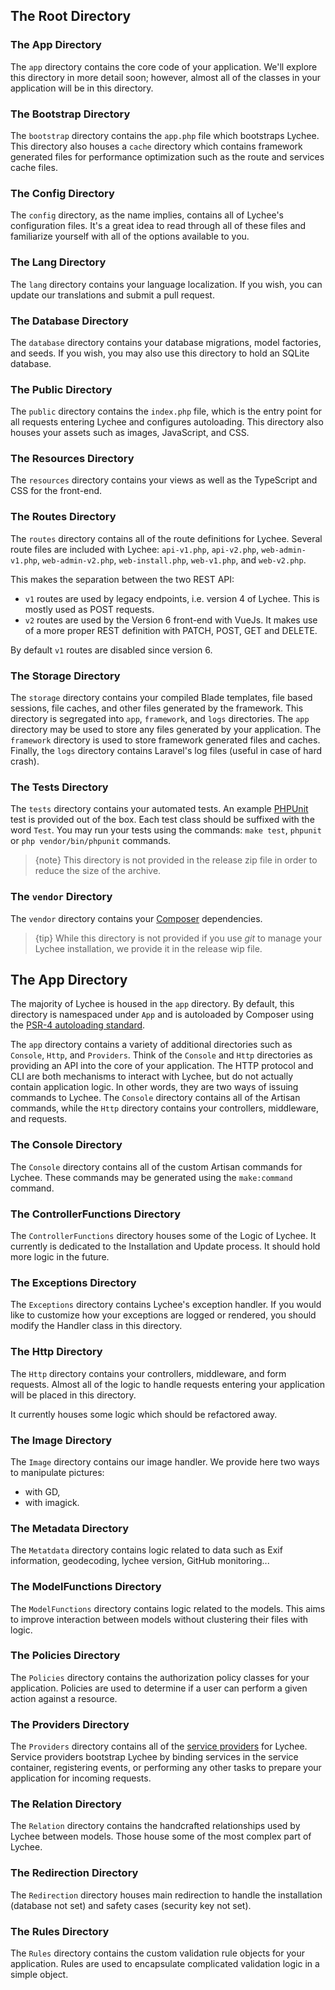 <!-- ## Introduction
For this reason, we choose to place Eloquent models in the app directory by default, and allow the developer to place them somewhere else if they choose. -->

## The Root Directory

### The App Directory
The `app` directory contains the core code of your application. We'll explore this directory in more detail soon; however, almost all of the classes in your application will be in this directory.


### The Bootstrap Directory
The `bootstrap` directory contains the `app.php` file which bootstraps Lychee. This directory also houses a `cache` directory which contains framework generated files for performance optimization such as the route and services cache files.


### The Config Directory
The `config` directory, as the name implies, contains all of Lychee's configuration files. It's a great idea to read through all of these files and familiarize yourself with all of the options available to you.

### The Lang Directory
The `lang` directory contains your language localization. If you wish, you can update our translations and submit a pull request.

### The Database Directory
The `database` directory contains your database migrations, model factories, and seeds. If you wish, you may also use this directory to hold an SQLite database.


### The Public Directory
The `public` directory contains the `index.php` file, which is the entry point for all requests entering Lychee and configures autoloading.
This directory also houses your assets such as images, JavaScript, and CSS.


### The Resources Directory
The `resources` directory contains your views as well as the TypeScript and CSS for the front-end.

### The Routes Directory
The `routes` directory contains all of the route definitions for Lychee. Several route files are included with Lychee:
`api-v1.php`, `api-v2.php`, `web-admin-v1.php`, `web-admin-v2.php`, `web-install.php`, `web-v1.php`, and `web-v2.php`.

This makes the separation between the two REST API:
- `v1` routes are used by legacy endpoints, i.e. version 4 of Lychee. This is mostly used as POST requests.
- `v2` routes are used by the Version 6 front-end with VueJs. It makes use of a more proper REST definition with PATCH, POST, GET and DELETE.

By default `v1` routes are disabled since version 6. 

### The Storage Directory
The `storage` directory contains your compiled Blade templates, file based sessions, file caches, and other files generated by the framework. This directory is segregated into `app`, `framework`, and `logs` directories. The `app` directory may be used to store any files generated by your application. The `framework` directory is used to store framework generated files and caches. Finally, the `logs` directory contains Laravel's log files (useful in case of hard crash).

<!-- The `storage/app/public` directory may be used to store user-generated files, such as profile avatars, that should be publicly accessible. You should create a symbolic link at `public/storage` which points to this directory. You may create the link using the `php artisan storage:link` command. -->


### The Tests Directory
The `tests` directory contains your automated tests. An example [PHPUnit][1] test is provided out of the box. Each test class should be suffixed with the word `Test`. You may run your tests using the commands: `make test`, `phpunit` or `php vendor/bin/phpunit` commands.

> {note} This directory is not provided in the release zip file in order to reduce the size of the archive.


### The `vendor` Directory
The `vendor` directory contains your [Composer][2] dependencies.

> {tip} While this directory is not provided if you use *git* to manage your Lychee installation, we provide it in the release wip file.

## The App Directory
The majority of Lychee is housed in the `app` directory. By default, this directory is namespaced under `App` and is autoloaded by Composer using the [PSR-4 autoloading standard][3].

The `app` directory contains a variety of additional directories such as `Console`, `Http`, and `Providers`. Think of the `Console` and `Http` directories as providing an API into the core of your application. The HTTP protocol and CLI are both mechanisms to interact with Lychee, but do not actually contain application logic. In other words, they are two ways of issuing commands to Lychee. The `Console` directory contains all of the Artisan commands, while the `Http` directory contains your controllers, middleware, and requests.

### The Console Directory
The `Console` directory contains all of the custom Artisan commands for Lychee. These commands may be generated using the `make:command` command.
<!-- This directory also houses your console kernel, which is where your custom Artisan commands are registered and your scheduled tasks are defined. -->

### The ControllerFunctions Directory
The `ControllerFunctions` directory houses some of the Logic of Lychee. It currently is dedicated to the Installation and Update process. It should hold more logic in the future.

<!-- ### The Events Directory
This directory does not exist by default, but will be created for you by the event:generate and make:event Artisan commands. The Events directory houses event classes. Events may be used to alert other parts of your application that a given action has occurred, providing a great deal of flexibility and decoupling. -->


### The Exceptions Directory
The `Exceptions` directory contains Lychee's exception handler. If you would like to customize how your exceptions are logged or rendered, you should modify the Handler class in this directory.


### The Http Directory
The `Http` directory contains your controllers, middleware, and form requests. Almost all of the logic to handle requests entering your application will be placed in this directory.

It currently houses some logic which should be refactored away.

### The Image Directory
The `Image` directory contains our image handler. We provide here two ways to manipulate pictures:

- with GD,
- with imagick.

### The Metadata Directory
The `Metatdata` directory contains logic related to data such as Exif information, geodecoding, lychee version, GitHub monitoring...

### The ModelFunctions Directory
The `ModelFunctions` directory contains logic related to the models. This aims to improve interaction between models without clustering their files with logic.

<!-- The Jobs Directory
This directory does not exist by default, but will be created for you if you execute the make:job Artisan command. The Jobs directory houses the queueable jobs for your application. Jobs may be queued by your application or run synchronously within the current request lifecycle. Jobs that run synchronously during the current request are sometimes referred to as "commands" since they are an implementation of the command pattern. -->


<!-- The Listeners Directory
This directory does not exist by default, but will be created for you if you execute the event:generate or make:listener Artisan commands. The Listeners directory contains the classes that handle your events. Event listeners receive an event instance and perform logic in response to the event being fired. For example, a UserRegistered event might be handled by a SendWelcomeEmail listener. -->


<!-- The Mail Directory
This directory does not exist by default, but will be created for you if you execute the make:mail Artisan command. The Mail directory contains all of your classes that represent emails sent by your application. Mail objects allow you to encapsulate all of the logic of building an email in a single, simple class that may be sent using the Mail::send method. -->


<!-- The Notifications Directory
This directory does not exist by default, but will be created for you if you execute the make:notification Artisan command. The Notifications directory contains all of the "transactional" notifications that are sent by your application, such as simple notifications about events that happen within your application. Laravel's notification features abstracts sending notifications over a variety of drivers such as email, Slack, SMS, or stored in a database. -->


### The Policies Directory
The `Policies` directory contains the authorization policy classes for your application. Policies are used to determine if a user can perform a given action against a resource.

### The Providers Directory
The `Providers` directory contains all of the [service providers][4] for Lychee. Service providers bootstrap Lychee by binding services in the service container, registering events, or performing any other tasks to prepare your application for incoming requests.

### The Relation Directory
The `Relation` directory contains the handcrafted relationships used by Lychee between models. Those house some of the most complex part of Lychee.

### The Redirection Directory
The `Redirection` directory houses main redirection to handle the installation (database not set) and safety cases (security key not set).

### The Rules Directory
The `Rules` directory contains the custom validation rule objects for your application. Rules are used to encapsulate complicated validation logic in a simple object.

[1]: https://phpunit.de/
[2]: https://getcomposer.org/
[3]: https://www.php-fig.org/psr/psr-4/
[4]: https://laravel.com/docs/7.x/providers

